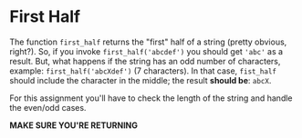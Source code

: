 # First Half

The function `first_half` returns the "first" half of a string (pretty obvious, right?). So, if you invoke `first_half('abcdef')` you should get `'abc'` as a result. But, what happens if the string has an odd number of characters, example: `first_half('abcXdef')` (7 characters). In that case, `fist_half` should include the character in the middle; the result **should be**: `abcX`.

For this assignment you'll have to check the length of the string and handle the even/odd cases.

**MAKE SURE YOU'RE RETURNING**
